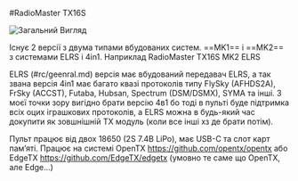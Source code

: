 #RadioMaster TX16S

![Загальний Вигляд](https://i.imgur.com/sskDh8j.png)

Існує 2 версії з двума типами вбудованих систем. ==MK1== і ==MK2== з системами ELRS і 4in1. Наприклад RadioMaster TX16S MK2 ELRS

ELRS (#rc/geenral.md) версія має вбудований передавач ELRS, а так звана версія 4in1 має багато квазі протоколів типу FlySky (AFHDS2A), FrSky (ACCST), Futaba, Hubsan, Spectrum (DSM/DSMX), SYMA та інші. З моєї точки зору вигідно брати версію 4в1 бо тоді в пульті буде підтримка всіх оцих іграшкових протоколів, а ELRS можна в будь-який час докупити як зовшнішній TX модуль (коли все інші хз де брати потім). 

Пульт працює від двох 18650 (2S 7.4В LiPo), має USB-C та слот карт памʼяті. Працює на системі OpenTX https://github.com/opentx/opentx або EdgeTX https://github.com/EdgeTX/edgetx (умовно те саме що OpenTX, але Edge...)

